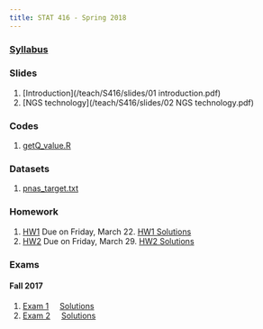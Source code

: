 ```yaml
---
title: STAT 416 - Spring 2018
---
```


### [Syllabus](/teach/S416/Syll416_S17.pdf)

### Slides
1. [Introduction](/teach/S416/slides/01 introduction.pdf)
2. [NGS technology](/teach/S416/slides/02 NGS technology.pdf)

### Codes
1. [getQ_value.R](/teach/S416/code/getQ_value.R)

### Datasets
1. [pnas_target.txt](/teach/S416/datasets/pnas_target.txt)

### Homework
1. [HW1](/teach/S416/hw/Hwk_1.pdf) Due on Friday, March 22. [HW1 Solutions](/teach/S416/hw/Hwk_1_17_ans.pdf)
2. [HW2](/teach/S416/hw/Hwk_2.pdf) Due on Friday, March 29. [HW2 Solutions](/teach/S416/hw/Hwk_2_17_ans.pdf)

### Exams
#### Fall 2017
1. [Exam 1](/teach/S416/exams/f17_exam02.pdf) &nbsp; &nbsp; [Solutions](/teach/S416/exams/F17_exam02_sol.pdf)  
2. [Exam 2](/teach/S416/exams/f17_exam02.pdf) &nbsp; &nbsp; [Solutions](/teach/S416/exams/F17_exam02_sol.pdf)  

